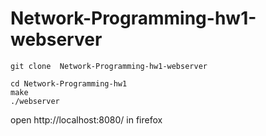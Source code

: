 # Network-Programming-hw1-webserver
```` 
git clone  Network-Programming-hw1-webserver
````
````
cd Network-Programming-hw1
make
./webserver
````
open http://localhost:8080/ in firefox
